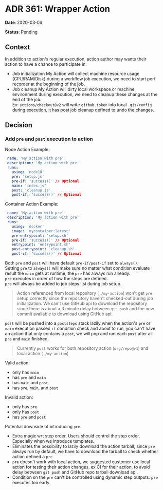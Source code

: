 # ADR 361: Wrapper Action

**Date**: 2020-03-06

**Status**: Pending

## Context

In addition to action's regular execution, action author may wants their action to have a chance to participate in:
- Job initialization
  My Action will collect machine resource usage (CPU/RAM/Disk) during a workflow job execution, we need to start perf recorder at the beginning of the job.
- Job cleanup
  My Action will dirty local workspace or machine environment during execution, we need to cleanup these changes at the end of the job.  
  Ex: `actions/checkout@v2` will write `github.token` into local `.git/config` during execution, it has post job cleanup defined to undo the changes.

## Decision

### Add `pre` and `post` execution to action

Node Action Example:

```yaml
 name: 'My action with pre'
 description: 'My action with pre'
 runs:
   using: 'node18'
   pre: 'setup.js'
   pre-if: 'success()' // Optional
   main: 'index.js'
   post: 'cleanup.js'
   post-if: 'success()' // Optional
```

Container Action Example:

```yaml
 name: 'My action with pre'
 description: 'My action with pre'
 runs:
   using: 'docker'
   image: 'mycontainer:latest'
   pre-entrypoint: 'setup.sh'
   pre-if: 'success()' // Optional
   entrypoint: 'entrypoint.sh'
   post-entrypoint: 'cleanup.sh'
   post-if: 'success()' // Optional
```

Both `pre` and `post` will have default `pre-if/post-if` set to `always()`.  
Setting `pre` to `always()` will make sure no matter what condition evaluate result the `main` gets at runtime, the `pre` has always run already.   
`pre` executes in order of how the steps are defined.  
`pre` will always be added to job steps list during job setup.  
> Action referenced from local repository (`./my-action`) won't get `pre` setup correctly since the repository haven't checked-out during job initialization.
> We can't use GitHub api to download the repository since there is about a 3 minute delay between `git push` and the new commit available to download using GitHub api.

`post` will be pushed into a `poststeps` stack lazily when the action's `pre` or `main` execution passed `if` condition check and about to run, you can't have an action that only contains a `post`, we will pop and run each `post` after all `pre` and `main` finished.
> Currently `post` works for both repository action (`org/repo@v1`) and local action (`./my-action`)

Valid action:
- only has `main`
- has `pre` and `main`
- has `main` and `post`
- has `pre`, `main`, and `post`

Invalid action:
- only has `pre`
- only has `post`
- has `pre` and `post`

Potential downside of introducing `pre`:

- Extra magic wrt step order. Users should control the step order. Especially when we introduce templates.  
- Eliminates the possibility to lazily download the action tarball, since `pre` always run by default, we have to download the tarball to check whether action defined a `pre`  
- `pre` doesn't work with local action, we suggested customer use local action for testing their action changes, ex CI for their action, to avoid delay between `git push` and GitHub repo tarball download api.  
- Condition on the `pre` can't be controlled using dynamic step outputs. `pre` executes too early.
